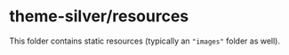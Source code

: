 # theme-silver/resources

This folder contains static resources (typically an `"images"` folder as well).
